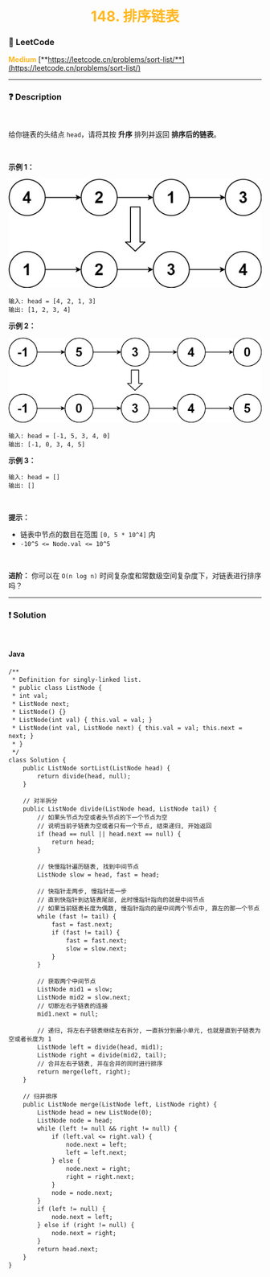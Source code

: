 <h1 style="text-align: center;"> <span style="color: #FFB822;">148. 排序链表</span> </h1>

### 🚀 LeetCode

<base target="_blank">

<span style="color: #FFB822;">**Medium**</span> [**https://leetcode.cn/problems/sort-list/**](https://leetcode.cn/problems/sort-list/)

---

### ❓ Description

<br/>

给你链表的头结点 `head`，请将其按 **升序** 排列并返回 **排序后的链表**。

<br/>

**示例 1：**

<img src="../../public/0148/sort-list-1.jpg" alt="sort-list-1.jpg"/>

```
输入: head = [4, 2, 1, 3]
输出: [1, 2, 3, 4]
```

**示例 2：**

<img src="../../public/0148/sort-list-2.jpg" alt="sort-list-2.jpg"/>

```
输入: head = [-1, 5, 3, 4, 0]
输出: [-1, 0, 3, 4, 5]
```

**示例 3：**

```
输入: head = []
输出: []
```

<br/>

**提示：**

* 链表中节点的数目在范围 `[0, 5 * 10^4]` 内
* `-10^5 <= Node.val <= 10^5`

<br/>

**进阶：** 你可以在 `O(n log n)` 时间复杂度和常数级空间复杂度下，对链表进行排序吗？

---

### ❗ Solution

<br/>

#### Java

```
/**
 * Definition for singly-linked list.
 * public class ListNode {
 * int val;
 * ListNode next;
 * ListNode() {}
 * ListNode(int val) { this.val = val; }
 * ListNode(int val, ListNode next) { this.val = val; this.next = next; }
 * }
 */
class Solution {
    public ListNode sortList(ListNode head) {
        return divide(head, null);
    }

    // 对半拆分
    public ListNode divide(ListNode head, ListNode tail) {
        // 如果头节点为空或者头节点的下一个节点为空
        // 说明当前子链表为空或者只有一个节点, 结束递归, 开始返回
        if (head == null || head.next == null) {
            return head;
        }

        // 快慢指针遍历链表, 找到中间节点
        ListNode slow = head, fast = head;

        // 快指针走两步, 慢指针走一步
        // 直到快指针到达链表尾部, 此时慢指针指向的就是中间节点
        // 如果当前链表长度为偶数, 慢指针指向的是中间两个节点中, 靠左的那一个节点
        while (fast != tail) {
            fast = fast.next;
            if (fast != tail) {
                fast = fast.next;
                slow = slow.next;
            }
        }

        // 获取两个中间节点
        ListNode mid1 = slow;
        ListNode mid2 = slow.next;
        // 切断左右子链表的连接
        mid1.next = null;

        // 递归, 将左右子链表继续左右拆分, 一直拆分到最小单元, 也就是直到子链表为空或者长度为 1
        ListNode left = divide(head, mid1);
        ListNode right = divide(mid2, tail);
        // 合并左右子链表, 并在合并的同时进行排序
        return merge(left, right);
    }

    // 归并排序
    public ListNode merge(ListNode left, ListNode right) {
        ListNode head = new ListNode(0);
        ListNode node = head;
        while (left != null && right != null) {
            if (left.val <= right.val) {
                node.next = left;
                left = left.next;
            } else {
                node.next = right;
                right = right.next;
            }
            node = node.next;
        }
        if (left != null) {
            node.next = left;
        } else if (right != null) {
            node.next = right;
        }
        return head.next;
    }
}
```
